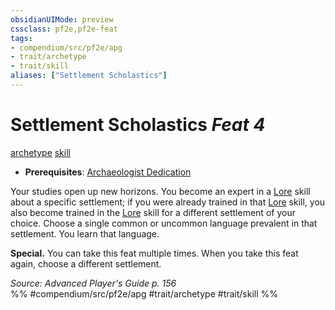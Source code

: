 ```yaml
---
obsidianUIMode: preview
cssclass: pf2e,pf2e-feat
tags:
- compendium/src/pf2e/apg
- trait/archetype
- trait/skill
aliases: ["Settlement Scholastics"]
---
```

# Settlement Scholastics  *Feat 4*  
[archetype](rules/traits/archetype.md)  [skill](rules/traits/skill.md)  

- **Prerequisites**: [Archaeologist Dedication](compendium/feats/archaeologist-dedication-apg.md)

Your studies open up new horizons. You become an expert in a [Lore](compendium/skills.md#Lore) skill about a specific settlement; if you were already trained in that [Lore](compendium/skills.md#Lore) skill, you also become trained in the [Lore](compendium/skills.md#Lore) skill for a different settlement of your choice. Choose a single common or uncommon language prevalent in that settlement. You learn that language.

**Special.** You can take this feat multiple times. When you take this feat again, choose a different settlement.

*Source: Advanced Player's Guide p. 156*  
%% #compendium/src/pf2e/apg #trait/archetype #trait/skill %%